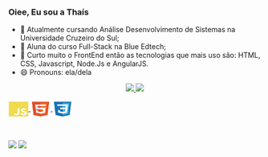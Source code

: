 ### Oiee, Eu sou a Thaís


  
- 🌱 Atualmente cursando Análise Desenvolvimento de Sistemas na Universidade Cruzeiro do Sul;
- 🌱 Aluna do curso Full-Stack na Blue Edtech;
- 🎒 Curto muito o FrontEnd então as tecnologias que mais uso são: HTML, CSS, Javascript, Node.Js e AngularJS.
- 😄 Pronouns: ela/dela


<div align="center">
  <a href="https://github.com/Thais-Mont">
  <img height="180em" src="https://github-readme-stats.vercel.app/api?username=Thais-Mont&show_icons=true&theme=dracula&include_all_commits=true&count_private=true"/>
  <img height="180em" src="https://github-readme-stats.vercel.app/api/top-langs/?username=Thais-Mont&layout=compact&langs_count=7&theme=dracula"/>
</div>

 <div style="display: inline_block"><br>
  <img align="center" alt="Thaís-Js" height="30" width="40" src="https://raw.githubusercontent.com/devicons/devicon/master/icons/javascript/javascript-plain.svg">
  <img align="center" alt="Thaís-HTML" height="30" width="40" src="https://raw.githubusercontent.com/devicons/devicon/master/icons/html5/html5-original.svg">
  <img align="center" alt="Thaís-CSS" height="30" width="40" src="https://raw.githubusercontent.com/devicons/devicon/master/icons/css3/css3-original.svg">
   
</div>

   ##
 

  <div style="display: inline_block"><br>
  <a href = "mailto:thais.vmonteiro@gmail.com"><img src="https://img.shields.io/badge/-Gmail-%23333?style=for-the-badge&logo=gmail&logoColor=white" target="_blank"></a>
  <a href="https://www.linkedin.com/in/thaís-vieira-monteiro/" target="_blank"><img src="https://img.shields.io/badge/-LinkedIn-%230077B5?style=for-the-badge&logo=linkedin&logoColor=white" target="_blank"></a> 

</div>

